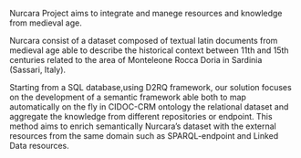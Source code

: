 Nurcara Project aims to integrate and manege resources and knowledge from medieval age.

Nurcara consist of a dataset composed of textual latin documents from medieval age able to describe 
the historical context between 11th and 15th centuries related to the area of Monteleone Rocca Doria in Sardinia 
(Sassari, Italy). 

Starting from a SQL database,using D2RQ framework, our solution focuses on the development of a semantic 
framework  able both to map automatically on the fly in CIDOC-CRM ontology the relational dataset and aggregate the 
knowledge from different repositories or endpoint. This method aims to enrich semantically Nurcara’s dataset with the external 
resources from the same domain such as SPARQL-endpoint and Linked Data resources. 
